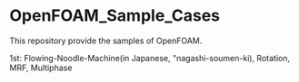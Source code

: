 # OpenFOAM_Sample_Cases
This repository provide the samples of OpenFOAM.

1st: Flowing-Noodle-Machine(in Japanese, "nagashi-soumen-ki), Rotation, MRF, Multiphase
